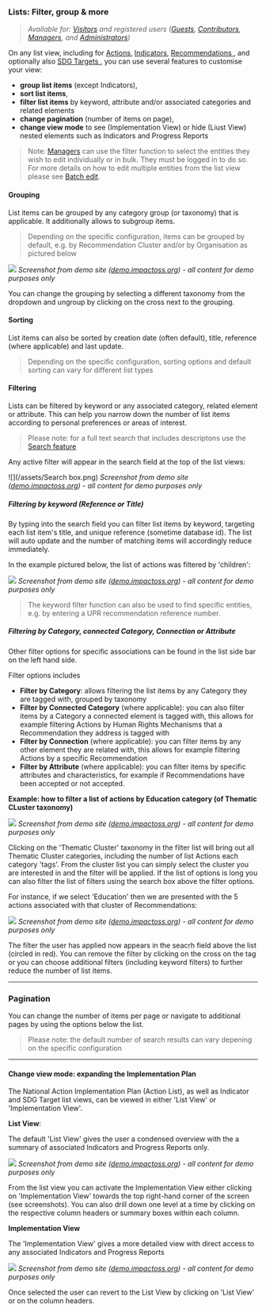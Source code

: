 ### Lists: Filter, group & more

> _Available for: [Visitors](/visitors/visitor.md) and registered users ([Guests](/guests/guest.md), [Contributors](/contributors/contributor.md), [Managers](/managers/manager.md), and [Administrators](/admins/admin.md))_

On any list view, including for [Actions](/visitors/actions.md), [Indicators](/visitors/indicators.md), [Recommendations ](/visitors/recommendations.md), and optionally also [SDG Targets ](/visitors/sdg-targets.md), you can use several features to customise your view:

* **group list items** (except Indicators),
* **sort list items**,
* **filter list items** by keyword, attribute and/or associated categories and related elements
* **change pagination** (number of items on page),
* **change view mode** to see (Implementation View) or hide (Liust View) nested elements such as Indicators and Progress Reports

> Note: [Managers](/managers/manager.md) can use the filter function to select the entities they wish to edit individually or in bulk. They must be logged in to do so. For more details on how to edit multiple entities from the list view please see [Batch edit](/managers/batch-edit.md).

#### Grouping

List items can be grouped by any category group (or taxonomy) that is applicable. It additionally allows to subgroup items.

> Depending on the specific configuration, items can be grouped by default, e.g. by Recommendation Cluster and/or by Organisation as pictured below

![](/assets/v-actions-grouping.png)
_Screenshot from demo site ([demo.impactoss.org](https://demo.impactoss.org)) - all content for demo purposes only_

You can change the grouping by selecting a different taxonomy from the dropdown and ungroup by clicking on the cross next to the grouping.

#### Sorting

List items can also be sorted by creation date (often default), title, reference (where applicable) and last update.

> Depending on the specific configuration, sorting options and default sorting can vary for different list types

#### Filtering

Lists can be filtered by keyword or any associated category, related element or attribute. This can help you narrow down the number of list items according to personal preferences or areas of interest.

> Please note: for a full text search that includes descriptons use the [Search feature](/visitors/search.md)

Any active filter will appear in the search field at the top of the list views:

![](/assets/Search box.png)
_Screenshot from demo site ([demo.impactoss.org](https://demo.impactoss.org)) - all content for demo purposes only_

##### Filtering by keyword (Reference or Title)

By typing into the search field you can filter list items by keyword, targeting each list item's title, and unique reference (sometime database id). The list will auto update and the number of matching items will accordingly reduce immediately.

In the example pictured below, the list of actions was filtered by 'children':

![](/assets/v-list-search.png)
_Screenshot from demo site ([demo.impactoss.org](https://demo.impactoss.org)) - all content for demo purposes only_

> The keyword filter function can also be used to find specific entities, e.g. by entering a UPR recommendation reference number.

##### Filtering by Category, connected Category, Connection or Attribute

Other filter options for specific associations can be found in the list side bar on the left hand side.

Filter options includes
* **Filter by Category**: allows filtering the list items by any Category they are tagged with, grouped by taxonomy
* **Filter by Connected Category** (where applicable): you can also filter items by a Category a connected element is tagged with, this allows for example filtering Actions by Human Rights Mechanisms that a Recommendation they address is tagged with
* **Filter by Connection** (where applicable): you can filter items by any other element they are related with, this allows for example filtering Actions by a specific Recommendation
* **Filter by Attribute** (where applicable): you can filter items by specific attributes and characteristics, for example if Recommendations have been accepted or not accepted.


**Example: how to filter a list of actions by Education category (of Thematic CLuster taxonomy)**

![](/assets/v-list-filter.png)
_Screenshot from demo site ([demo.impactoss.org](https://demo.impactoss.org)) - all content for demo purposes only_

Clicking on the 'Thematic Cluster' taxonomy in the filter list will bring out all Thematic Cluster  categories, including the number of list Actions each category 'tags'. From the cluster list you can simply select the cluster you are interested in and the filter will be applied. If the list of options is long you can also filter the list of filters using the search box above the filter options.

For instance, if we select 'Education' then we are presented with the 5 actions associated with that cluster of Recommendations:

![](/assets/v-list-filtered.png)
_Screenshot from demo site ([demo.impactoss.org](https://demo.impactoss.org)) - all content for demo purposes only_

The filter the user has applied now appears in the seacrh field above the list (circled in red). You can remove the filter by clicking on the cross on the tag or you can choose additional filters (including keyword filters) to further reduce the number of list items.

---

### Pagination

You can change the number of items per page or navigate to additional pages by using the options below the list.

> Please note: the default number of search results can vary depening on the specific configuration

---

#### Change view mode: expanding the Implementation Plan

The National Action Implementation Plan (Action List), as well as Indicator and SDG Target list views, can be viewed in either 'List View' or 'Implementation View'.

**List View**:

The default 'List View' gives the user a condensed overview with the a summary of associated Indicators and Progress Reports only.

![](/assets/v-impl-list-view.png)
_Screenshot from demo site ([demo.impactoss.org](https://demo.impactoss.org)) - all content for demo purposes only_

From the list view you can activate the Implementation View either clicking on 'Implementation View' towards the top right-hand corner of the screen (see screenshots). You can also drill down one level at a time by clicking on the respective column headers or summary boxes within each column.

**Implementation View**

The 'Implementation View' gives a more detailed view with direct access to any associated Indicators and Progress Reports

![](/assets/v-impl-extended-view.png)
_Screenshot from demo site ([demo.impactoss.org](https://demo.impactoss.org)) - all content for demo purposes only_

Once selected the user can revert to the List View by clicking on 'List View' or on the column headers.